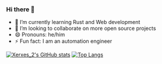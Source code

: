### Hi there 👋

- 🌱 I’m currently learning Rust and Web development
- 👯 I’m looking to collaborate on more open source projects
- 😄 Pronouns: he/him
- ⚡ Fun fact: I am an automation engineer

[![Xerxes_2's GitHub stats](https://github-readme-stats.vercel.app/api?username=Xerxes_2)](https://github.com/anuraghazra/github-readme-stats)
[![Top Langs](https://github-readme-stats.vercel.app/api/top-langs/?username=Xerxes-2)](https://github.com/anuraghazra/github-readme-stats)
